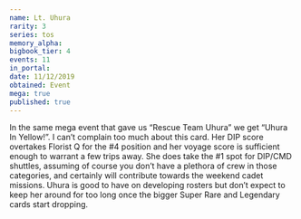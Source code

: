 ```yaml
---
name: Lt. Uhura
rarity: 3
series: tos
memory_alpha:
bigbook_tier: 4
events: 11
in_portal:
date: 11/12/2019
obtained: Event
mega: true
published: true
---
```


In the same mega event that gave us “Rescue Team Uhura” we get “Uhura In Yellow!”. I can’t complain too much about this card. Her DIP score overtakes Florist Q for the #4 position and her voyage score is sufficient enough to warrant a few trips away. She does take the #1 spot for DIP/CMD shuttles, assuming of course you don’t have a plethora of crew in those categories, and certainly will contribute towards the weekend cadet missions. Uhura is good to have on developing rosters but don’t expect to keep her around for too long once the bigger Super Rare and Legendary cards start dropping.
